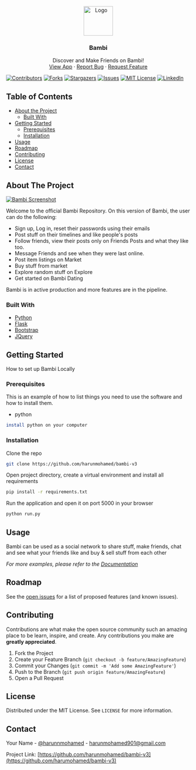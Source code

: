 
<!-- PROJECT LOGO -->
<br />
<p align="center">
  <a href="https://github.com/harunmohamed/bambi-v3">
    <img src="https://www.bambi.app/static/profile_pics/logo.svg" alt="Logo" width="80" height="80">
  </a>

  <h3 align="center">Bambi</h3>

  <p align="center">
    Discover and Make Friends on Bambi!
    <br />
    <a href="https://bambi.app">View App</a>
    ·
    <a href="https://bambi.app/m/harun">Report Bug</a>
    ·
    <a href="https://bambi.app/m/harun">Request Feature</a>
  </p>
</p>

<p align="center">

[![Contributors][contributors-shield]][contributors-url]
[![Forks][forks-shield]][forks-url]
[![Stargazers][stars-shield]][stars-url]
[![Issues][issues-shield]][issues-url]
[![MIT License][license-shield]][license-url]
[![LinkedIn][linkedin-shield]][linkedin-url]

</p>





<!-- TABLE OF CONTENTS -->
## Table of Contents

* [About the Project](#about-the-project)
  * [Built With](#built-with)
* [Getting Started](#getting-started)
  * [Prerequisites](#prerequisites)
  * [Installation](#installation)
* [Usage](#usage)
* [Roadmap](#roadmap)
* [Contributing](#contributing)
* [License](#license)
* [Contact](#contact)



<!-- ABOUT THE PROJECT -->
## About The Project

[![Bambi Screenshot][product-screenshot]](https://bambi.app)

Welcome to the official Bambi Repository. On this version of Bambi, the user can do the following:

* Sign up, Log in, reset their passwords using their emails
* Post stuff on their timelines and like people's posts
* Follow friends, view their posts only on Friends Posts and what they like too.
* Message Friends and see when they were last online.
* Post item listings on Market
* Buy stuff from market
* Explore random stuff on Explore
* Get started on Bambi Dating

Bambi is in active production and more features are in the pipeline.

### Built With
* [Python](https://python.org)
* [Flask](https://flask.palletsprojects.com/en/1.1.x/)
* [Bootstrap](https://getbootstrap.com)
* [JQuery](https://jquery.com)




<!-- GETTING STARTED -->
## Getting Started

How to set up Bambi Locally

### Prerequisites

This is an example of how to list things you need to use the software and how to install them.
* python
```sh
install python on your computer
```

### Installation


Clone the repo
```sh
git clone https://github.com/harunmohamed/bambi-v3
```

Open project directory, create a virtual environment and install all requirements
```sh
pip install -r requirements.txt
```

Run the application and open it on port 5000 in your browser
```sh
python run.py
```


<!-- USAGE EXAMPLES -->
## Usage

Bambi can be used as a social network to share stuff, make friends, chat and see what your friends like and buy & sell stuff from each other

_For more examples, please refer to the [Documentation](https://bambi.app)_



<!-- ROADMAP -->
## Roadmap

See the [open issues](https://github.com/harunmohamed/bambi-v3/issues) for a list of proposed features (and known issues).



<!-- CONTRIBUTING -->
## Contributing

Contributions are what make the open source community such an amazing place to be learn, inspire, and create. Any contributions you make are **greatly appreciated**.

1. Fork the Project
2. Create your Feature Branch (`git checkout -b feature/AmazingFeature`)
3. Commit your Changes (`git commit -m 'Add some AmazingFeature'`)
4. Push to the Branch (`git push origin feature/AmazingFeature`)
5. Open a Pull Request



<!-- LICENSE -->
## License

Distributed under the MIT License. See `LICENSE` for more information.



<!-- CONTACT -->
## Contact

Your Name - [@harunnmohamed](https://twitter.com/harunnmohamed) - harunmohamed901@gmail.com

Project Link: [https://github.com/harunmohamed/bambi-v3](https://github.com/harumohamed/bambi-v3)






<!-- MARKDOWN LINKS & IMAGES -->
<!-- https://www.markdownguide.org/basic-syntax/#reference-style-links -->
[contributors-shield]: https://img.shields.io/github/contributors/harunmohamed/bambi-v3.svg?style=flat-square
[contributors-url]: https://github.com/harunmohamed/bambi-v3/graphs/contributors
[forks-shield]: https://img.shields.io/github/forks/harunmohamed/bambi-v3.svg?style=flat-square
[forks-url]: https://github.com/harunmohamed/bambi-v3/network/members
[stars-shield]: https://img.shields.io/github/stars/harunmohamed/bambi-v3.svg?style=flat-square
[stars-url]: https://github.com/harunmohamed/bambi-v3/stargazers
[issues-shield]: https://img.shields.io/github/issues/harunmohamed/bambi-v3.svg?style=flat-square
[issues-url]: https://github.com/harunmohamed/bambi-v3/issues
[license-shield]: https://img.shields.io/github/license/harunmohamed/bambi-v3.svg?style=flat-square
[license-url]: https://github.com/harunmohamed/bambi-v3/blob/master/LICENSE.txt
[linkedin-shield]: https://img.shields.io/badge/-LinkedIn-black.svg?style=flat-square&logo=linkedin&colorB=555
[linkedin-url]: https://linkedin.com/in/harunmohamed
[product-screenshot]: https://miro.medium.com/max/1366/1*ArqBw4L0bhT9YoM1tsHsrQ.png
